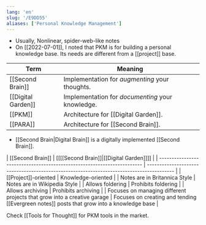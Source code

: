 ```yaml
---
lang: 'en'
slug: '/E9DD55'
aliases: ['Personal Knowledge Management']
---
```


- Usually, Nonlinear, spider-web-like notes
- On [[2022-07-01]], I noted that PKM is for building a personal knowledge base. Its needs are different from a [[project]] base.

| Term           | Meaning                                          |
| -------------- | ------------------------------------------------ |
| [[Second Brain]]   | Implementation for _augmenting_ your thoughts.   |
| [[Digital Garden]] | Implementation for _documenting_ your knowledge. |
| [[PKM]]        | Architecture for [[Digital Garden]].                 |
| [[PARA]]       | Architecture for [[Second Brain]].                   |

- [[Second Brain|Digital Brain]] is a digitally implemented [[Second Brain]].

| [[Second Brain]]                                                            | [[[[Second Brain]]|[[Digital Garden]]]]                                                                            |
| ----------------------------------------------------------------------- | ----------------------------------------------------------------------------------------- |
| [[Project]]-oriented                                                    | Knowledge-oriented                                                                        |
| Notes are in Britannica Style                                           | Notes are in Wikipedia Style                                                              |
| Allows foldering                                                        | Prohibits foldering                                                                       |
| Allows archiving                                                        | Prohibits archiving                                                                       |
| Focuses on managing different projects that grow into a creative garage | Focuses on creating and tending [[Evergreen notes]] posts that grow into a knowledge base |

Check [[Tools for Thought]] for PKM tools in the market.
